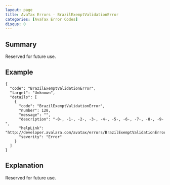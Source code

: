 ```yaml
---
layout: page
title: AvaTax Errors - BrazilExemptValidationError
categories: [AvaTax Error Codes]
disqus: 0
---
```


## Summary

Reserved for future use.

## Example

    {
      "code": "BrazilExemptValidationError",
      "target": "Unknown",
      "details": [
        {
          "code": "BrazilExemptValidationError",
          "number": 128,
          "message": "",
          "description": "-0-, -1-, -2-, -3-, -4-, -5-, -6-, -7-, -8-, -9-",
          "helpLink": "http://developer.avalara.com/avatax/errors/BrazilExemptValidationError",
          "severity": "Error"
        }
      ]
    }

## Explanation

Reserved for future use.

